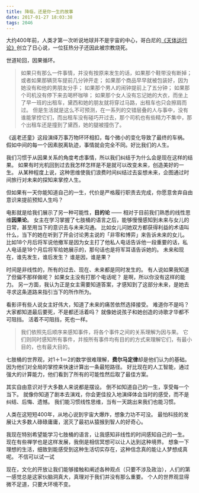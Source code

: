 ```yaml
---
title: 降临，还是你一生的故事
date: 2017-01-27 18:03:38
tags: 2046
---
```

大约400年前，人类才第一次听说地球并不是宇宙的中心，哥白尼的[《天体运行论》](https://zh.wikipedia.org/wiki/%E5%A4%A9%E4%BD%93%E8%BF%90%E8%A1%8C%E8%AE%BA)创立了日心说，一位狂热分子还因此被宗教烧死。

世道轮回，因果循环。

> 如果只有那么一件事情，并没有按原来发生的话，如果那个鞋带没有断掉；
或者如果那辆货车提前几分钟开走；
如果那个商品早早就被包装好，因为她没有和他的男朋友分手；
如果那个男人的闹钟提前上了五分钟；
如果那个司机没有停下来去喝杯咖啡；
如果那个女人没有忘记她的大衣，而坐上了早一班的出租车，黛西和她的朋友就将穿过马路，出租车也只会擦肩而过。
但是生活就是这么不可预测，在一系列的交错层叠的人与事中，没有谁能掌控它们，而出租车没有碰巧开过去，那个司机也有些精力不集中，那个出租车还是撞到了黛西，她的腿被撞伤了。

《返老还童》这段演绎万事万物环环相扣，每个微小的变化导致了最终的车祸。
假如中间的每一个因素脱离轨迹，事情就会完全不同。好比我们的人生。

我们习惯于从因果关系的角度考虑事情，所以我们纠结于为什么会是现在这样的结果。
如果有时光机回到过去我怎样怎样是不是就可以改变未来，创造美好的一生。
从某种程度上说，这种思维使我们浪费时间纠结过去妄想未来，企图通过时间旅行对未来的探知来掌控人生。

但如果有一天你能知道自己的一生，代价是严格履行职责去完成，你愿意舍弃自由意识来提前预知人生吗？

电影就是给我们展示了另一种可能性，**目的论** —— 相对于目前我们熟悉的线性思维**因果论**。
女主在学习掌握了七肢桶的语言之后，能够慢慢感知到未来与女儿的日常，甚至用当下的意识去与未来沟通。
比如女儿问她双方都获得利益的术语叫什么，当下的她在听到了开会讨论男主说的「非零和博弈」来告诉未来的女儿。
比如18个月后将军说他撤军是因为女主打了他私人电话告诉他一段重要的话，私人电话是18个月后将军给她展示的，那句话也是将军耳语告诉她的。
未来和现在，谁先发生，谁后发生？
谁是因，谁是果？

时间是非线性的，所有的过去、现在、未来都是同时发生的。
有人说如果我知道了但偏不那样做呢？
如果女主没有打那个电话呢？
是啊，所以你没有这样的能力。
另一方面，我认为正是女主需要知道答案，才感知到了这部分未来，是她去寻求这条道路来指引当下的所作所为。

看影评有些人说女主好伟大，知道了未来的痛苦依然选择接受。
难道你不是吗？
大家都知道最后要死，不是都还活着吗？
就像她说孩子和她创造的诗歌才华都不可阻挡。
活着不可阻挡，死也一样。

> 我们依照先后顺序来感知事件，将各个事件之间的关系理解为因与果。
它们则同时感知所有事件，并按所有事件均有目的的方式来理解它们，有最小目的，也有最大目的。

七肢桶的世界观，对1＋1＝2的数学很难理解，**费尔马定律**却是他们认为的基础。
因为他们对全局的掌控来快速计算出一条最短路径。
好比现在的人工智能，通过强大的计算能力，他们看到了所有的可能性然后取了最佳方案。

其实自由意识对于大多数人来说都是摆设。
倒不如知道自己的一生，享受每一个当下。
就像你知道了剧本去演戏，你会更佳投入地演绎体会当时的感受，而不是纠结、后悔、遗憾。
我们能习惯线性思维，当有一天跳出来我们也能习惯。

人类在这短短400年，从地心说到宇宙大爆炸，想象力功不可没。
最怕科技的发展让大多数人碌碌庸庸，泯灭了最初从猿猴到智人的好奇心。

我现在特别希望能学习七肢桶的语言，让我感知非线性的时间感知自己的一生。
现在有些禅学也是这样发展，我倒是相信冥想可以让人达到这种境界。
想象一下理想的生活，细致到能感受到这种生活切实存在，这种信念真的能让人梦想成真呢。
不信可以试一试

现在，文化的开放让我们能够接触和阐述各种观点（只要不涉及政治），人们的第一感觉总是这家伙脑洞真大，真理对于我们并没有那么重要。
个人的世界观显得微不足道，只要大环境不变。

